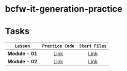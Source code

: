 # bcfw-it-generation-practice

# Tasks

|    `Lesson`     |                                     `Practice Code`                                      |                                            `Start Files`                                             |
| :-------------: | :--------------------------------------------------------------------------------------: | :--------------------------------------------------------------------------------------------------: |
| **Module - 01** | [Link](https://github.com/pavlo-sheremet-dev/bcfw-it-generation-practice/tree/module-01) | [Link](https://github.com/pavlo-sheremet-dev/bcfw-it-generation-practice/tree/module-01-start-files) |
| **Module - 02** | [Link](https://github.com/pavlo-sheremet-dev/bcfw-it-generation-practice/tree/module-02) | [Link](https://github.com/pavlo-sheremet-dev/bcfw-it-generation-practice/tree/module-02-start-files) |
